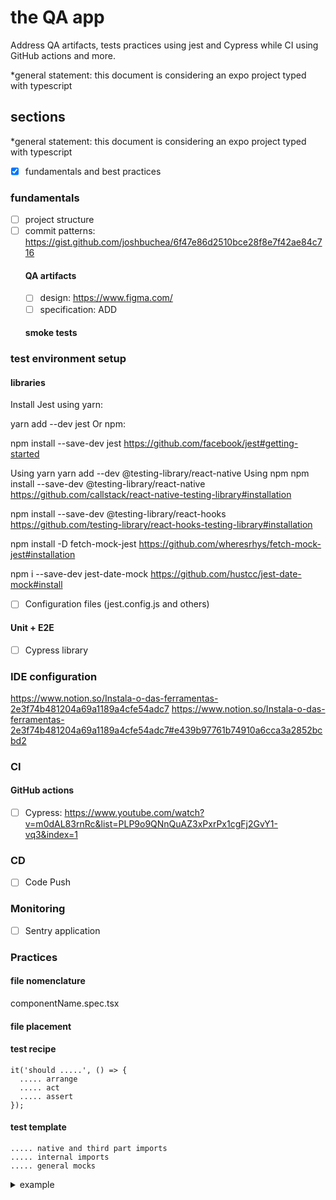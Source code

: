 # the QA app
Address QA artifacts, tests practices using jest and Cypress while CI using GitHub actions and more.

*general statement: this document is considering an expo project typed with typescript

## sections
*general statement: this document is considering an expo project typed with typescript

- [X] fundamentals and best practices

### fundamentals
- [ ] project structure
- [ ] commit patterns: https://gist.github.com/joshbuchea/6f47e86d2510bce28f8e7f42ae84c716
  #### QA artifacts
  - [ ] design: https://www.figma.com/
  - [ ] specification: ADD
  #### smoke tests

### test environment setup
#### libraries
Install Jest using yarn:

yarn add --dev jest
Or npm:

npm install --save-dev jest
https://github.com/facebook/jest#getting-started

Using yarn
yarn add --dev @testing-library/react-native
Using npm
npm install --save-dev @testing-library/react-native
https://github.com/callstack/react-native-testing-library#installation

npm install --save-dev @testing-library/react-hooks
https://github.com/testing-library/react-hooks-testing-library#installation

npm install -D fetch-mock-jest
https://github.com/wheresrhys/fetch-mock-jest#installation

npm i --save-dev jest-date-mock
https://github.com/hustcc/jest-date-mock#install


  - [ ] Configuration files (jest.config.js and others)
  
#### Unit + E2E
  - [ ] Cypress library
### IDE configuration
https://www.notion.so/Instala-o-das-ferramentas-2e3f74b481204a69a1189a4cfe54adc7
https://www.notion.so/Instala-o-das-ferramentas-2e3f74b481204a69a1189a4cfe54adc7#e439b97761b74910a6cca3a2852bcbd2
### CI
  #### GitHub actions
  - [ ] Cypress: https://www.youtube.com/watch?v=m0dAL83rnRc&list=PLP9o9QNnQuAZ3xPxrPx1cgFj2GvY1-vq3&index=1
### CD
  - [ ] Code Push
### Monitoring
  - [ ] Sentry application
### Practices
#### file nomenclature
componentName.spec.tsx
#### file placement

#### test recipe
```
it('should .....', () => {
  ..... arrange
  ..... act
  ..... assert
});
```
#### test template
```
..... native and third part imports
..... internal imports
..... general mocks
```

<details><summary>example</summary>
```
  code here
```
</details>
